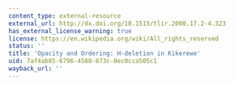 ```yaml
---
content_type: external-resource
external_url: http://dx.doi.org/10.1515/tlir.2000.17.2-4.323
has_external_license_warning: true
license: https://en.wikipedia.org/wiki/All_rights_reserved
status: ''
title: 'Opacity and Ordering: H-deletion in Kikerewe'
uid: 7af4ab85-6796-4588-873c-0ec0cca505c1
wayback_url: ''
---
```

